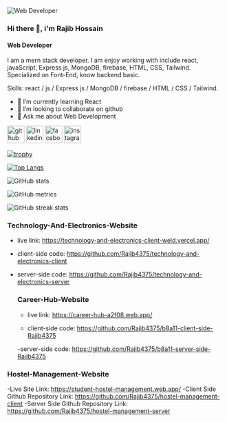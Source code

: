 ![Web Developer](https://i.ibb.co/9TqBkBN/webdevelopment.jpg)
### Hi there 👋,  i'm Rajib Hossain
#### Web Developer


I am a mern stack developer. I am enjoy working with include react, javaScript, Express js, MongoDB, firebase, HTML, CSS, Tailwind. Specialized on Font-End, know backend basic.

Skills: react / js / Express js / MongoDB / firebase / HTML / CSS / Tailwind.

- 🌱 I’m currently learning React 
- 👯 I’m looking to collaborate on github 
- 💬 Ask me about Web Development 


[<img src='https://cdn.jsdelivr.net/npm/simple-icons@3.0.1/icons/github.svg' alt='github' height='40'>](https://github.com/Rajib4375)  [<img src='https://cdn.jsdelivr.net/npm/simple-icons@3.0.1/icons/linkedin.svg' alt='linkedin' height='40'>](https://www.linkedin.com/in/Rajib4375/)  [<img src='https://cdn.jsdelivr.net/npm/simple-icons@3.0.1/icons/facebook.svg' alt='facebook' height='40'>](https://www.facebook.com/Rajib4375)  [<img src='https://cdn.jsdelivr.net/npm/simple-icons@3.0.1/icons/instagram.svg' alt='instagram' height='40'>](https://www.instagram.com/Rajib4375/)  

[![trophy](https://github-profile-trophy.vercel.app/?username=Rajib4375)](https://github.com/ryo-ma/github-profile-trophy)

[![Top Langs](https://github-readme-stats.vercel.app/api/top-langs/?username=Rajib4375)](https://github.com/anuraghazra/github-readme-stats)

![GitHub stats](https://github-readme-stats.vercel.app/api?username=Rajib4375&show_icons=true&count_private=true)  

![GitHub metrics](https://metrics.lecoq.io/Rajib4375)  

![GitHub streak stats](https://streak-stats.demolab.com/?user=Rajib4375)  


### Technology-And-Electronics-Website
- live link: https://technology-and-electronics-client-weld.vercel.app/
- client-side code: https://github.com/Rajib4375/technology-and-electronics-client
- server-side code: https://github.com/Rajib4375/technology-and-electronics-server

  ### Career-Hub-Website
  - live link: https://career-hub-a2f08.web.app/
    
  - client-side code: https://github.com/Rajib4375/b8a11-client-side-Rajib4375
    
  -server-side code: https://github.com/Rajib4375/b8a11-server-side-Rajib4375

### Hostel-Management-Website
-Live Site Link: https://student-hostel-management.web.app/
-Client Side Github Repository Link: https://github.com/Rajib4375/hostel-management-client
-Server Side Github Repository Link: https://github.com/Rajib4375/hostel-management-server
  

